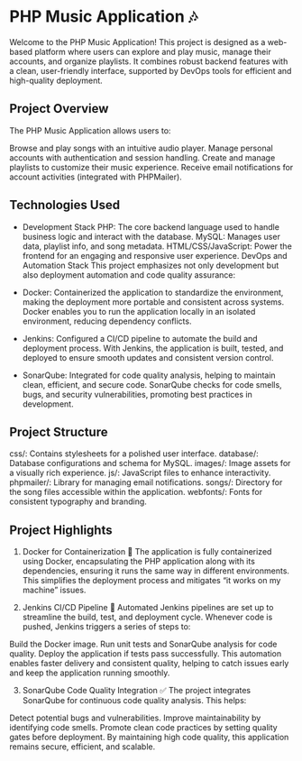 # PHP Music Application 🎶
Welcome to the PHP Music Application! This project is designed as a web-based platform where users can explore and play music, manage their accounts, and organize playlists. It combines robust backend features with a clean, user-friendly interface, supported by DevOps tools for efficient and high-quality deployment.

## Project Overview
The PHP Music Application allows users to:

Browse and play songs with an intuitive audio player.
Manage personal accounts with authentication and session handling.
Create and manage playlists to customize their music experience.
Receive email notifications for account activities (integrated with PHPMailer).
## Technologies Used
* Development Stack
PHP: The core backend language used to handle business logic and interact with the database.
MySQL: Manages user data, playlist info, and song metadata.
HTML/CSS/JavaScript: Power the frontend for an engaging and responsive user experience.
DevOps and Automation Stack
This project emphasizes not only development but also deployment automation and code quality assurance:

* Docker: Containerized the application to standardize the environment, making the deployment more portable and consistent across systems. Docker enables you to run the application locally in an isolated environment, reducing dependency conflicts.

* Jenkins: Configured a CI/CD pipeline to automate the build and deployment process. With Jenkins, the application is built, tested, and deployed to ensure smooth updates and consistent version control.

* SonarQube: Integrated for code quality analysis, helping to maintain clean, efficient, and secure code. SonarQube checks for code smells, bugs, and security vulnerabilities, promoting best practices in development.

## Project Structure

css/: Contains stylesheets for a polished user interface.
database/: Database configurations and schema for MySQL.
images/: Image assets for a visually rich experience.
js/: JavaScript files to enhance interactivity.
phpmailer/: Library for managing email notifications.
songs/: Directory for the song files accessible within the application.
webfonts/: Fonts for consistent typography and branding.

## Project Highlights
1. Docker for Containerization 🐳
The application is fully containerized using Docker, encapsulating the PHP application along with its dependencies, ensuring it runs the same way in different environments. This simplifies the deployment process and mitigates “it works on my machine” issues.

2. Jenkins CI/CD Pipeline 🔄
Automated Jenkins pipelines are set up to streamline the build, test, and deployment cycle. Whenever code is pushed, Jenkins triggers a series of steps to:

Build the Docker image.
Run unit tests and SonarQube analysis for code quality.
Deploy the application if tests pass successfully.
This automation enables faster delivery and consistent quality, helping to catch issues early and keep the application running smoothly.

3. SonarQube Code Quality Integration ✅
The project integrates SonarQube for continuous code quality analysis. This helps:

Detect potential bugs and vulnerabilities.
Improve maintainability by identifying code smells.
Promote clean code practices by setting quality gates before deployment.
By maintaining high code quality, this application remains secure, efficient, and scalable.
